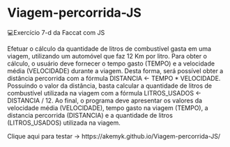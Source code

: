 # Viagem-percorrida-JS
💻Exercício 7-d da Faccat com JS
<p>Efetuar o cálculo da quantidade de litros de combustível gasta em uma viagem, utilizando um
automóvel que faz 12 Km por litro. Para obter o cálculo, o usuário deve fornecer o tempo gasto
(TEMPO) e a velocidade média (VELOCIDADE) durante a viagem. Desta forma, será possível obter a
distância percorrida com a fórmula DISTANCIA ← TEMPO * VELOCIDADE. Possuindo o valor da
distância, basta calcular a quantidade de litros de combustível utilizada na viagem com a fórmula
LITROS_USADOS ← DISTANCIA / 12. Ao final, o programa deve apresentar os valores da velocidade
média (VELOCIDADE), tempo gasto na viagem (TEMPO), a distancia percorrida (DISTANCIA) e a
quantidade de litros (LITROS_USADOS) utilizada na viagem.</p>
<p>Clique aqui para testar -> https://akemyk.github.io/Viagem-percorrida-JS/ </p>
